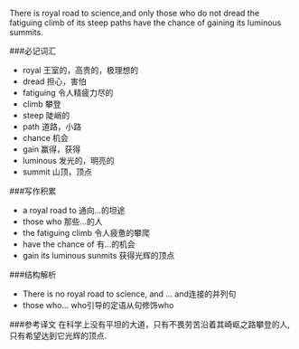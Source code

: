 There is royal road to science,and only those who do not dread the fatiguing climb of its steep paths have the chance of gaining its luminous summits.

###必记词汇
* royal 王室的，高贵的，极理想的
* dread 担心，害怕
* fatiguing 令人精疲力尽的
* climb 攀登
* steep 陡峭的
* path 道路，小路
* chance 机会
* gain 赢得，获得
* luminous 发光的，明亮的
* summit 山顶，顶点

###写作积累
* a royal road to 通向...的坦途
* those who 那些...的人
* the fatiguing climb 令人疲惫的攀爬
* have the chance of 有...的机会
* gain its luminous sunmits 获得光辉的顶点

###结构解析
* There is no royal road to science, and ... and连接的并列句
* those who... who引导的定语从句修饰who

###参考译文
在科学上没有平坦的大道，只有不畏劳苦沿着其崎岖之路攀登的人,只有希望达到它光辉的顶点.


